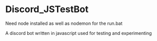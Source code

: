 # Discord_JSTestBot

Need node installed as well as nodemon for the run.bat

A discord bot written in javascript used for testing and experimenting
